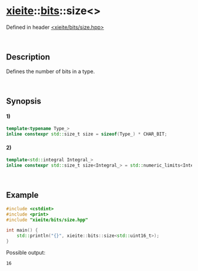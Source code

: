 # [xieite](../../xieite.md)\:\:[bits](../../bits.md)\:\:size\<\>
Defined in header [<xieite/bits/size.hpp>](../../../include/xieite/bits/size.hpp)

&nbsp;

## Description
Defines the number of bits in a type.

&nbsp;

## Synopsis
#### 1)
```cpp
template<typename Type_>
inline constexpr std::size_t size = sizeof(Type_) * CHAR_BIT;
```
#### 2)
```cpp
template<std::integral Integral_>
inline constexpr std::size_t size<Integral_> = std::numeric_limits<Integral_>::digits + std::numeric_limits<Integral_>::is_signed;
```

&nbsp;

## Example
```cpp
#include <cstdint>
#include <print>
#include "xieite/bits/size.hpp"

int main() {
    std::println("{}", xieite::bits::size<std::uint16_t>);
}
```
Possible output:
```
16
```
